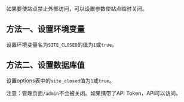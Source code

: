 如果要使站点禁止外部访问，可以设置参数使站点临时关闭。

## 方法一、设置环境变量

设置环境变量名为`SITE_CLOSED`的值为`1`或`true`。

## 方法二、设置数据库值

设置options表中的`site_closed`值为`1`或`true`。

注意：管理页面`/admin`不会被关闭。如果携带了API Token，API可以访问。
